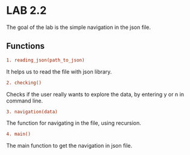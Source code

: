# LAB 2.2

The goal of the lab is the simple navigation in the json file. 

## Functions
```diff
1. reading_json(path_to_json) 
```

   It helps us to read the file with json library.
```diff
2. checking()
```
   Checks if the user really wants to explore the data, by entering y or n in command line.
```diff
3. navigation(data)
```
   The function for navigating in the file, using recursion.
```diff
4. main()
```
   The main function to get the navigation in json file.
